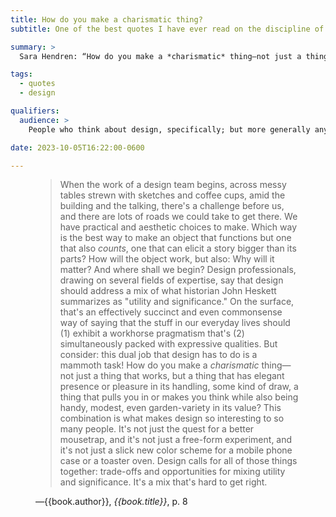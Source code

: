 ```yaml
---
title: How do you make a charismatic thing?
subtitle: One of the best quotes I have ever read on the discipline of design.

summary: >
  Sara Hendren: “How do you make a *charismatic* thing—not just a thing that works, but a thing that has elegant presence or pleasure in its handling, some kind of draw, a thing that pulls you in or makes you think while also being handy, modest, even garden-variety in its value?…”

tags:
  - quotes
  - design

qualifiers:
  audience: >
    People who think about design, specifically; but more generally anyone who cares about the things we all build and use every day.

date: 2023-10-05T16:22:00-0600

---
```


<figure class='quotation'>

> When the work of a design team begins, across messy tables strewn with sketches and coffee cups, amid the building and the talking, there's a challenge before us, and there are lots of roads we could take to get there. We have practical and aesthetic choices to make. Which way is the best way to make an object that functions but one that also *counts*, one that can elicit a story bigger than its parts? How will the object work, but also: Why will it matter? And where shall we begin? Design professionals, drawing on several fields of expertise, say that design should address a mix of what historian John Heskett summarizes as "utility and significance." On the surface, that's an effectively succinct and even commonsense way of saying that the stuff in our everyday lives should (1) exhibit a workhorse pragmatism that's (2) simultaneously packed with expressive qualities. But consider: this dual job that design has to do is a mammoth task! How do you make a *charismatic* thing—not just a thing that works, but a thing that has elegant presence or pleasure in its handling, some kind of draw, a thing that pulls you in or makes you think while also being handy, modest, even garden-variety in its value? This combination is what makes design so interesting to so many people. It's not just the quest for a better mousetrap, and it's not just a free-form experiment, and it's not just a slick new color scheme for a mobile phone case or a toaster oven. Design calls for all of those things together: trade-offs and opportunities for mixing utility and significance. It's a mix that's hard to get right.

<figcaption>—{{book.author}}, <cite>{{book.title}}</cite>, p. 8</figcaption>

</figure>
